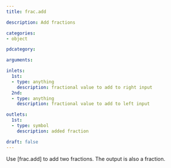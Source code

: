 ```yaml
---
title: frac.add

description: Add fractions

categories:
- object

pdcategory:

arguments:

inlets:
  1st:
  - type: anything
    description: fractional value to add to right input
  2nd:
  - type: anything
    description: fractional value to add to left input

outlets:
  1st:
  - type: symbol
    description: added fraction

draft: false
---
```


Use [frac.add] to add two fractions. The output is also a fraction.

